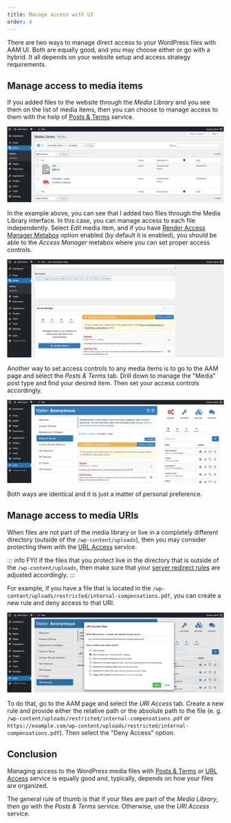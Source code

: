 ```yaml
---
title: Manage access with UI
order: 4
---
```


<YouTube id="akqdEgPateA" />

There are two ways to manage direct access to your WordPress files with AAM UI. Both are equally good, and you may choose either or go with a hybrid. It all depends on your website setup and access strategy requirements.

## Manage access to media items
If you added files to the website through the _Media Library_ and you see them on the list of media items, then you can choose to manage access to them with the help of [Posts & Terms](/plugin/advanced-access-manager/service/post-term) service.

![WordPress Media Library Items](./assets/wordpress-media-library.png)

In the example above, you can see that I added two files through the Media Library interface. In this case, you can manage access to each file independently. Select _Edit_ media item, and if you have [Render Access Manager Metabox](/plugin/advanced-access-manager/setting/render-access-metabox) option enabled (by default it is enabled), you should be able to the _Access Manager_ metabox where you can set proper access controls.

![Restrict Media with Access Manager metabox](./assets/restrict-media-with-metabox.png)

Another way to set access controls to any media items is to go to the AAM page and select the _Posts & Terms_ tab. Drill down to manage the "Media" post type and find your desired item. Then set your access controls accordingly.

![Restrict media with Posts & Terms](./assets/posts-terms-media-restrict.png)

Both ways are identical and it is just a matter of personal preference.

## Manage access to media URIs

When files are not part of the media library or live in a completely different directory (outside of the `/wp-content/uploads`), then you may consider protecting them with the [URL Access](/plugin/advanced-access-manager/service/url-access) service.

::: info FYI!
If the files that you protect live in the directory that is outside of the `/wp-content/uploads`, then make sure that your [server redirect rules](/plugin/protected-media-files/installation#setup-server-redirect-rules) are adjusted accordingly.
:::

For example, if you have a file that is located in the `/wp-content/uploads/restricted/internal-compensations.pdf`, you can create a new rule and deny access to that URI.

![URI Access media file](./assets/uri-access-media.png)

To do that, go to the AAM page and select the _URI Access_ tab. Create a new rule and provide either the relative path or the absolute path to the file (e. g. `/wp-content/uploads/restricted/internal-compensations.pdf` or `https://example.com/wp-content/uploads/restricted/internal-compensations.pdf`). Then select the "Deny Access" option.

## Conclusion
Managing access to the WordPress media files with [Posts & Terms](/plugin/advanced-access-manager/service/post-term) or [URL Access](/plugin/advanced-access-manager/service/url-access) service is equally good and, typically, depends on how your files are organized.

The general rule of thumb is that if your files are part of the _Media Library_, then go with the _Posts & Terms_ service. Otherwise, use the _URI Access_ service.
